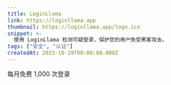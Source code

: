 ```yaml
---
title: LoginLlama
link: https://loginllama.app
thumbnail: https://loginllama.app/logo.ico
snippet: >-
  使用 LoginLlama 检测可疑登录，保护您的用户免受黑客攻击。
tags: ["安全", "认证"]
createdAt: 2023-10-19T00:00:00.000Z
---
```

每月免费 1,000 次登录